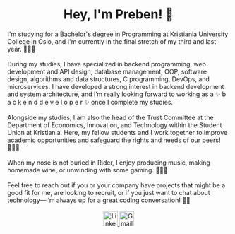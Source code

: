 <h1 id="heading" align="center">Hey, I'm Preben! 👋</h1>
I'm studying for a Bachelor's degree in Programming at Kristiania University College in Oslo, and I'm currently in the final stretch of my third and last year. 👨🏼‍🎓
<br>
<br>
During my studies, I have specialized in backend programming, web development and API design, database management, OOP, software design, algorithms and data structures, C programming, DevOps, and microservices. I have developed a strong interest in backend development and system architecture, and I’m really looking forward to working as a ✨ b a c k e n d d e v e l o p e r ✨ once I complete my studies.
<br>
<br>
Alongside my studies, I am also the head of the Trust Committee at the Department of Economics, Innovation, and Technology within the Student Union at Kristiania. Here, my fellow students and I work together to improve academic opportunities and safeguard the rights and needs of our peers! 👨🏻‍⚖️
<br>
<br>
When my nose is not buried in Rider, I enjoy producing music, making homemade wine, or unwinding with some gaming. 🎸🍷👾
<br>
<br>
Feel free to reach out if you or your company have projects that might be a good fit for me, are looking to recruit, or if you just want to chat about technology—I’m always up for a great coding conversation! 🚀🤓
<br>
<br>
<div id="badges" align="center">
  <a href="https://www.linkedin.com/in/prebenohre/">
    <img height="33rem" src="https://img.shields.io/badge/LinkedIn-blue?style=for-the-badge&logo=linkedin&logoColor=white" alt="LinkedIn Badge"/>
  </a>
  <a href="mailto:prebenohre@gmail.com">
    <img height="33rem" src="https://img.shields.io/badge/Gmail-D14836?style=for-the-badge&logo=gmail&logoColor=white" alt="Gmail Badge"/>
  </a>
</div>



<!--
**prebenohre/prebenohre** is a ✨ _special_ ✨ repository because its `README.md` (this file) appears on your GitHub profile.

Here are some ideas to get you started:

- 🔭 I’m currently working on ...
- 🌱 I’m currently learning ...
- 👯 I’m looking to collaborate on ...
- 🤔 I’m looking for help with ...
- 💬 Ask me about ...
- 📫 How to reach me: ...
- 😄 Pronouns: ...
- ⚡ Fun fact: ...
-->
